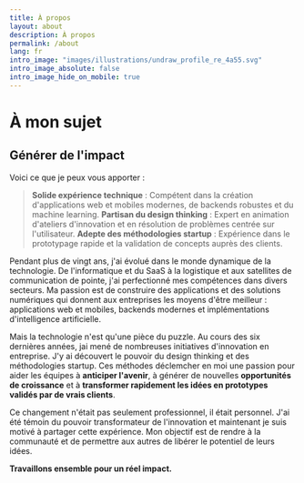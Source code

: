 ```yaml
---
title: À propos
layout: about
description: À propos
permalink: /about
lang: fr
intro_image: "images/illustrations/undraw_profile_re_4a55.svg"
intro_image_absolute: false
intro_image_hide_on_mobile: true
---
```


# À mon sujet

## Générer de l'impact

Voici ce que je peux vous apporter :

> **Solide expérience technique** : Compétent dans la création d'applications web et mobiles modernes, de backends robustes et du machine learning.
> **Partisan du design thinking** : Expert en animation d'ateliers d'innovation et en résolution de problèmes centrée sur l'utilisateur.
> **Adepte des méthodologies startup** : Expérience dans le prototypage rapide et la validation de concepts auprès des clients.

Pendant plus de vingt ans, j'ai évolué dans le monde dynamique de la technologie. De l'informatique et du SaaS à la logistique et aux satellites de communication de pointe, j'ai perfectionné mes compétences dans divers secteurs. Ma passion est de construire des applications et des solutions numériques qui donnent aux entreprises les moyens d'être meilleur : applications web et mobiles, backends modernes et implémentations d'intelligence artificielle.

Mais la technologie n'est qu'une pièce du puzzle. Au cours des six dernières années, jai mené de nombreuses initiatives d'innovation en entreprise. J'y ai découvert le pouvoir du design thinking et des méthodologies startup. Ces méthodes déclemcher en moi une passion pour aider les équipes à **anticiper l'avenir**, à générer de nouvelles **opportunités de croissance** et à **transformer rapidement les idées en prototypes validés par de vrais clients**.

Ce changement n'était pas seulement professionnel, il était personnel. J'ai été témoin du pouvoir transformateur de l'innovation et maintenant je suis motivé à partager cette expérience. Mon objectif est de rendre à la communauté et de permettre aux autres de libérer le potentiel de leurs idées.

**Travaillons ensemble pour un réel impact.**
